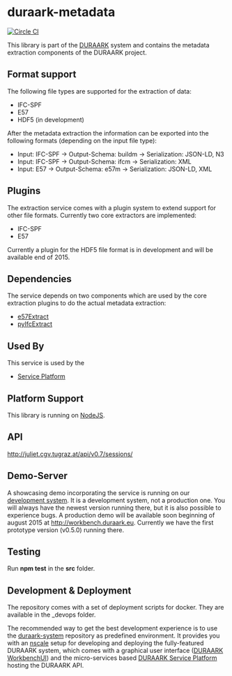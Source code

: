 # duraark-metadata

[![Circle CI](https://circleci.com/gh/DURAARK/microservice-metadata-extraction.svg?style=svg)](https://circleci.com/gh/DURAARK/microservice-ifcmetadata)

This library is part of the [DURAARK](http://github.com/duraark/duraark-system) system and contains the metadata extraction components of the DURAARK project.

## Format support

The following file types are supported for the extraction of data:

* IFC-SPF
* E57
* HDF5 (in development)

After the metadata extraction the information can be exported into the following formats (depending on the input file type):

* Input: IFC-SPF -> Output-Schema: buildm -> Serialization: JSON-LD, N3
* Input: IFC-SPF -> Output-Schema: ifcm   -> Serialization: XML
* Input: E57     -> Output-Schema: e57m   -> Serialization: JSON-LD, XML

## Plugins

The extraction service comes with a plugin system to extend support for other file formats. Currently two core extractors are implemented:

* IFC-SPF
* E57

Currently a plugin for the HDF5 file format is in development and will be available end of 2015.

## Dependencies

The service depends on two components which are used by the core extraction plugins to do the actual metadata extraction:

* [e57Extract](http://github.com/duraark/e57extract)
* [pyIfcExtract](http://github.com/duraark/pyIfcExtract)

## Used By

This service is used by the

* [Service Platform](https://github.com/duraark/duraark-system)

## Platform Support

This library is running on [NodeJS](https://nodejs.org/).

## API

http://juliet.cgv.tugraz.at/api/v0.7/sessions/

## Demo-Server

A showcasing demo incorporating the service is running on our [development system](http://juliet.cgv.tugraz.at). It is a development system, not a production one. You will always have the newest version running there, but it is also possible to experience bugs. A production demo will be available soon beginning of august 2015 at http://workbench.duraark.eu. Currently we have the first prototype version (v0.5.0) running there.

## Testing

Run **npm test** in the **src** folder.

## Development & Deployment

The repository comes with a set of deployment scripts for docker. They are available in the _devops folder.

The recommended way to get the best development experience is to use the [duraark-system](http://github.com/duraark/duraark-system) repository as predefined environment. It provides you with an [nscale]() setup for developing and deploying the fully-featured DURAARK system, which comes with a graphical user interface ([DURAARK WorkbenchUI](http://github.com/duraark/workbench-ui)) and the micro-services based [DURAARK Service Platform](http://github.com/duraark/duraark-system) hosting the DURAARK API.

